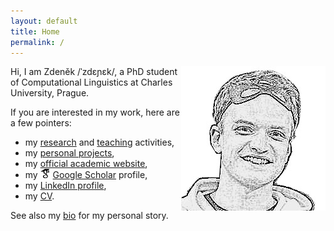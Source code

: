```yaml
---
layout: default
title: Home
permalink: /
---
```

<img id="about-img" align="right" src="assets/me/3.jpg" alt="me">

Hi, I am Zdeněk /ˈzdɛɲɛk/, a PhD student of Computational Linguistics at Charles University, Prague. 

If you are interested in my work, here are a few pointers:
- my <i class="fa fa-area-chart"></i> [research](/research) and <i class="fa fa-graduation-cap"></i> [teaching](/teaching) activities,
- my <i class="fa fa-code-branch"></i> [personal projects](/projects),
- my <i class="fa fa-university"></i> [official academic website](https://ufal.mff.cuni.cz/zdenek-kasner),
- my <img src="/assets/icons/scholar.png" style="display: inline"> [Google Scholar](https://scholar.google.cz/citations?user=6NnuRB8AAAAJ) profile,
- my <i class="fab fa-linkedin"></i> [LinkedIn profile](https://www.linkedin.com/in/zdenek-kasner/),
- my <i class="fa fa-file-pdf"></i> [CV](/assets/cv/cv.pdf).

See also my <i class="fa fa-user"></i> [bio](/about) for my personal story.